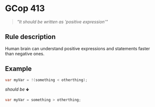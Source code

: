 ﻿# GCop 413

> *"It should be written as 'positive expression'"*

## Rule description

Human brain can understand positive expressions and statements faster than negative ones.

## Example

```csharp
var myVar = !(something < otherthing);
```

*should be* 🡻

```csharp
var myVar = something > otherthing;
```
